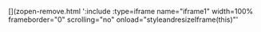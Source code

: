 <!-- Generated by /cicd/docupdate.sh -->
[](zopen-remove.html ':include :type=iframe name="iframe1" width=100% frameborder="0" scrolling="no" onload="styleandresizeIframe(this)"'
